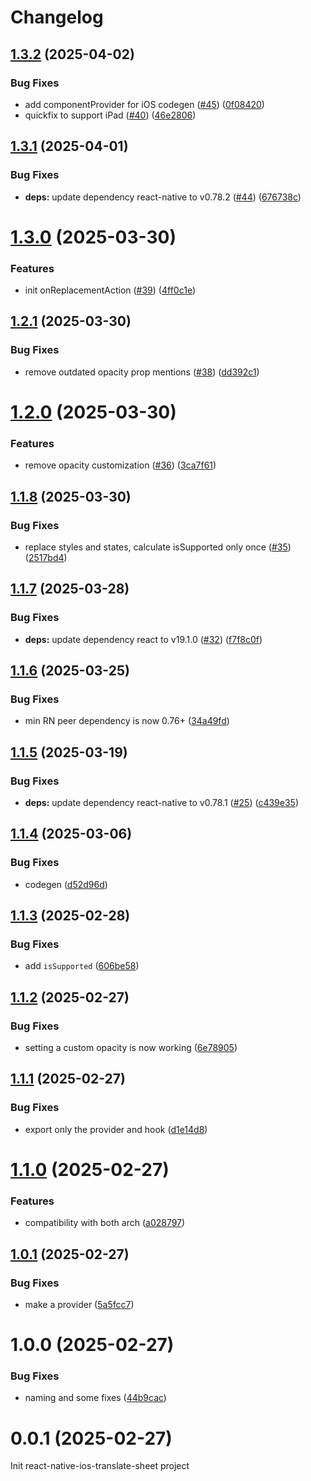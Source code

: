 # Changelog

## [1.3.2](https://github.com/huextrat/react-native-ios-translate-sheet/compare/v1.3.1...v1.3.2) (2025-04-02)


### Bug Fixes

* add componentProvider for iOS codegen ([#45](https://github.com/huextrat/react-native-ios-translate-sheet/issues/45)) ([0f08420](https://github.com/huextrat/react-native-ios-translate-sheet/commit/0f08420867fb1934de1539fb92f4e3f7eeb28003))
* quickfix to support iPad ([#40](https://github.com/huextrat/react-native-ios-translate-sheet/issues/40)) ([46e2806](https://github.com/huextrat/react-native-ios-translate-sheet/commit/46e2806281fd4c533bd7386ef39793d3de0e7b2b))

## [1.3.1](https://github.com/huextrat/react-native-ios-translate-sheet/compare/v1.3.0...v1.3.1) (2025-04-01)


### Bug Fixes

* **deps:** update dependency react-native to v0.78.2 ([#44](https://github.com/huextrat/react-native-ios-translate-sheet/issues/44)) ([676738c](https://github.com/huextrat/react-native-ios-translate-sheet/commit/676738cc8ed5b82e77382fc76fcacedee94a7380))

# [1.3.0](https://github.com/huextrat/react-native-ios-translate-sheet/compare/v1.2.1...v1.3.0) (2025-03-30)


### Features

* init onReplacementAction ([#39](https://github.com/huextrat/react-native-ios-translate-sheet/issues/39)) ([4ff0c1e](https://github.com/huextrat/react-native-ios-translate-sheet/commit/4ff0c1e1cdcd8e7337ef0102a99d2f8ce6055e91))

## [1.2.1](https://github.com/huextrat/react-native-ios-translate-sheet/compare/v1.2.0...v1.2.1) (2025-03-30)


### Bug Fixes

* remove outdated opacity prop mentions ([#38](https://github.com/huextrat/react-native-ios-translate-sheet/issues/38)) ([dd392c1](https://github.com/huextrat/react-native-ios-translate-sheet/commit/dd392c109d621c25842922b256f9e87edb3db693))

# [1.2.0](https://github.com/huextrat/react-native-ios-translate-sheet/compare/v1.1.8...v1.2.0) (2025-03-30)


### Features

* remove opacity customization ([#36](https://github.com/huextrat/react-native-ios-translate-sheet/issues/36)) ([3ca7f61](https://github.com/huextrat/react-native-ios-translate-sheet/commit/3ca7f61a17818683e63a063c72e426babc0b19b5))

## [1.1.8](https://github.com/huextrat/react-native-ios-translate-sheet/compare/v1.1.7...v1.1.8) (2025-03-30)


### Bug Fixes

* replace styles and states, calculate isSupported only once  ([#35](https://github.com/huextrat/react-native-ios-translate-sheet/issues/35)) ([2517bd4](https://github.com/huextrat/react-native-ios-translate-sheet/commit/2517bd4e815cca32a0a1a29deef1c6df671e258e))

## [1.1.7](https://github.com/huextrat/react-native-ios-translate-sheet/compare/v1.1.6...v1.1.7) (2025-03-28)


### Bug Fixes

* **deps:** update dependency react to v19.1.0 ([#32](https://github.com/huextrat/react-native-ios-translate-sheet/issues/32)) ([f7f8c0f](https://github.com/huextrat/react-native-ios-translate-sheet/commit/f7f8c0fa94608ca1b7a12911a095eec5e866b538))

## [1.1.6](https://github.com/huextrat/react-native-ios-translate-sheet/compare/v1.1.5...v1.1.6) (2025-03-25)


### Bug Fixes

* min RN peer dependency is now 0.76+ ([34a49fd](https://github.com/huextrat/react-native-ios-translate-sheet/commit/34a49fd4c83dd35f6a0b10e2d7630bbb59ac1264))

## [1.1.5](https://github.com/huextrat/react-native-ios-translate-sheet/compare/v1.1.4...v1.1.5) (2025-03-19)


### Bug Fixes

* **deps:** update dependency react-native to v0.78.1 ([#25](https://github.com/huextrat/react-native-ios-translate-sheet/issues/25)) ([c439e35](https://github.com/huextrat/react-native-ios-translate-sheet/commit/c439e350f3faab9fc1c20cec76fab9cf9aac3b2c))

## [1.1.4](https://github.com/huextrat/react-native-ios-translate-sheet/compare/v1.1.3...v1.1.4) (2025-03-06)


### Bug Fixes

* codegen ([d52d96d](https://github.com/huextrat/react-native-ios-translate-sheet/commit/d52d96dac0e7d1dfa9a2ad1742464e3b068ad609))

## [1.1.3](https://github.com/huextrat/react-native-ios-translate-sheet/compare/v1.1.2...v1.1.3) (2025-02-28)


### Bug Fixes

* add `isSupported` ([606be58](https://github.com/huextrat/react-native-ios-translate-sheet/commit/606be58e6db7780c3e2b991f0793fb5894f3260e))

## [1.1.2](https://github.com/huextrat/react-native-ios-translate-sheet/compare/v1.1.1...v1.1.2) (2025-02-27)


### Bug Fixes

* setting a custom opacity is now working ([6e78905](https://github.com/huextrat/react-native-ios-translate-sheet/commit/6e789054dbce4b8fc0640adc05b3b680d12ddc19))

## [1.1.1](https://github.com/huextrat/react-native-ios-translate-sheet/compare/v1.1.0...v1.1.1) (2025-02-27)


### Bug Fixes

* export only the provider and hook ([d1e14d8](https://github.com/huextrat/react-native-ios-translate-sheet/commit/d1e14d883ae7f97941980f68914f662cfa544bfc))

# [1.1.0](https://github.com/huextrat/react-native-ios-translate-sheet/compare/v1.0.1...v1.1.0) (2025-02-27)


### Features

* compatibility with both arch ([a028797](https://github.com/huextrat/react-native-ios-translate-sheet/commit/a028797b6ae96627eb6a49fec60a4dc6541d7f13))

## [1.0.1](https://github.com/huextrat/react-native-ios-translate-sheet/compare/v1.0.0...v1.0.1) (2025-02-27)


### Bug Fixes

* make a provider ([5a5fcc7](https://github.com/huextrat/react-native-ios-translate-sheet/commit/5a5fcc7130a691180e817c856fc04521c811b79f))

# 1.0.0 (2025-02-27)


### Bug Fixes

* naming and some fixes ([44b9cac](https://github.com/huextrat/react-native-ios-translate-sheet/commit/44b9cac418f5045232b4162fbc65b400a53cac7c))

# 0.0.1 (2025-02-27)

Init react-native-ios-translate-sheet project
